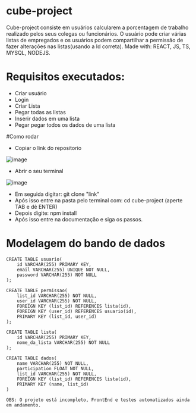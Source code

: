 # cube-project
Cube-project consiste em usuários calcularem a porcentagem de trabalho realizado pelos seus colegas ou funcionários. O usuário pode criar várias listas de empregados e os usuários podem compartilhar a permissão de fazer alterações nas listas(usando a Id correta). Made with: REACT, JS, TS, MYSQL, NODEJS.

# Requisitos executados:

* Criar usuário
* Login
* Criar Lista
* Pegar todas as listas
* Inserir dados em uma lista
* Pegar pegar todos os dados de uma lista

#Como rodar

* Copiar o link do repositorio 

![image](https://user-images.githubusercontent.com/98968318/183947683-35bde5f3-1d66-41eb-85ad-c34189867c9c.png)
	
* Abrir o seu terminal 

![image](https://user-images.githubusercontent.com/98968318/183948052-ded93277-7206-44b8-bcb5-aa27f6748501.png)
	
* Em seguida digitar: git clone "link"
* Após isso entre na pasta pelo terminal com: cd cube-project (aperte TAB e dê ENTER) 
* Depois digite: npm install
* Após isso entre na documentação e siga os passos.


# Modelagem do bando de dados

```
CREATE TABLE usuario(
	id VARCHAR(255) PRIMARY KEY,
	email VARCHAR(255) UNIQUE NOT NULL,
	password VARCHAR(255) NOT NULL
);

CREATE TABLE permissao(
	list_id VARCHAR(255) NOT NULL,
	user_id VARCHAR(255) NOT NULL,
	FOREIGN KEY (list_id) REFERENCES lista(id),
	FOREIGN KEY (user_id) REFERENCES usuario(id),
	PRIMARY KEY (list_id, user_id)
);

CREATE TABLE lista(
	id VARCHAR(255) PRIMARY KEY,
	nome_da_lista VARCHAR(255) NOT NULL
);

CREATE TABLE dados(
	name VARCHAR(255) NOT NULL,
	participation FLOAT NOT NULL,
	list_id VARCHAR(255) NOT NULL,
	FOREIGN KEY (list_id) REFERENCES lista(id),
	PRIMARY KEY (name, list_id)
)

OBS: O projeto está incompleto, FrontEnd e testes automatizados ainda em andamento.

